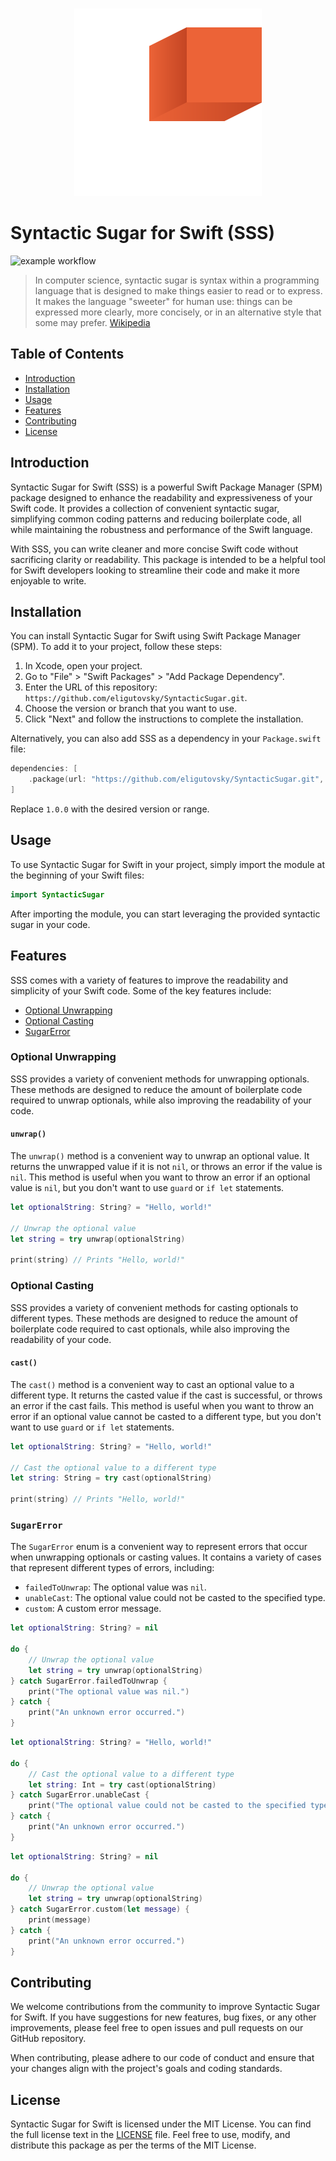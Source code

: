 <p align="center">
  </br><img width="300px" src=".github/logo.svg"></br>
</p>

# Syntactic Sugar for Swift (SSS)

![example workflow](https://github.com/eligutovsky/SyntacticSugar/actions/workflows/test.yml/badge.svg)

> In computer science, syntactic sugar is syntax within a programming language that is designed to make things easier to read or to express. It makes the language "sweeter" for human use: things can be expressed more clearly, more concisely, or in an alternative style that some may prefer. [Wikipedia](https://en.wikipedia.org/wiki/Syntactic_sugar)


## Table of Contents

- [Introduction](#introduction)
- [Installation](#installation)
- [Usage](#usage)
- [Features](#features)
- [Contributing](#contributing)
- [License](#license)

## Introduction

Syntactic Sugar for Swift (SSS) is a powerful Swift Package Manager (SPM) package designed to enhance the readability and expressiveness of your Swift code. It provides a collection of convenient syntactic sugar, simplifying common coding patterns and reducing boilerplate code, all while maintaining the robustness and performance of the Swift language.

With SSS, you can write cleaner and more concise Swift code without sacrificing clarity or readability. This package is intended to be a helpful tool for Swift developers looking to streamline their code and make it more enjoyable to write.

## Installation

You can install Syntactic Sugar for Swift using Swift Package Manager (SPM). To add it to your project, follow these steps:

1. In Xcode, open your project.
2. Go to "File" > "Swift Packages" > "Add Package Dependency".
3. Enter the URL of this repository: `https://github.com/eligutovsky/SyntacticSugar.git`.
4. Choose the version or branch that you want to use.
5. Click "Next" and follow the instructions to complete the installation.

Alternatively, you can also add SSS as a dependency in your `Package.swift` file:

```swift
dependencies: [
    .package(url: "https://github.com/eligutovsky/SyntacticSugar.git", from: "1.0.0")
]
```

Replace `1.0.0` with the desired version or range.


## Usage

To use Syntactic Sugar for Swift in your project, simply import the module at the beginning of your Swift files:

```swift
import SyntacticSugar
```

After importing the module, you can start leveraging the provided syntactic sugar in your code.

## Features

SSS comes with a variety of features to improve the readability and simplicity of your Swift code. Some of the key features include:

- [Optional Unwrapping](#optional-unwrapping)
- [Optional Casting](#optional-casting)
- [SugarError](#sugarerror)

### Optional Unwrapping

SSS provides a variety of convenient methods for unwrapping optionals. These methods are designed to reduce the amount of boilerplate code required to unwrap optionals, while also improving the readability of your code.

#### `unwrap()`

The `unwrap()` method is a convenient way to unwrap an optional value. It returns the unwrapped value if it is not `nil`, or throws an error if the value is `nil`. This method is useful when you want to throw an error if an optional value is `nil`, but you don't want to use `guard` or `if let` statements.

```swift
let optionalString: String? = "Hello, world!"

// Unwrap the optional value
let string = try unwrap(optionalString)

print(string) // Prints "Hello, world!"
```

### Optional Casting

SSS provides a variety of convenient methods for casting optionals to different types. These methods are designed to reduce the amount of boilerplate code required to cast optionals, while also improving the readability of your code.

#### `cast()`

The `cast()` method is a convenient way to cast an optional value to a different type. It returns the casted value if the cast is successful, or throws an error if the cast fails. This method is useful when you want to throw an error if an optional value cannot be casted to a different type, but you don't want to use `guard` or `if let` statements.

```swift
let optionalString: String? = "Hello, world!"

// Cast the optional value to a different type
let string: String = try cast(optionalString)

print(string) // Prints "Hello, world!"
```

### `SugarError`

The `SugarError` enum is a convenient way to represent errors that occur when unwrapping optionals or casting values. It contains a variety of cases that represent different types of errors, including:

- `failedToUnwrap`: The optional value was `nil`.
- `unableCast`: The optional value could not be casted to the specified type.
- `custom`: A custom error message.

```swift
let optionalString: String? = nil

do {
    // Unwrap the optional value
    let string = try unwrap(optionalString)
} catch SugarError.failedToUnwrap {
    print("The optional value was nil.")
} catch {
    print("An unknown error occurred.")
}
```

```swift
let optionalString: String? = "Hello, world!"

do {
    // Cast the optional value to a different type
    let string: Int = try cast(optionalString)
} catch SugarError.unableCast {
    print("The optional value could not be casted to the specified type.")
} catch {
    print("An unknown error occurred.")
}
```

```swift
let optionalString: String? = nil

do {
    // Unwrap the optional value
    let string = try unwrap(optionalString)
} catch SugarError.custom(let message) {
    print(message)
} catch {
    print("An unknown error occurred.")
}
```

## Contributing

We welcome contributions from the community to improve Syntactic Sugar for Swift. If you have suggestions for new features, bug fixes, or any other improvements, please feel free to open issues and pull requests on our GitHub repository.

When contributing, please adhere to our code of conduct and ensure that your changes align with the project's goals and coding standards.

## License

Syntactic Sugar for Swift is licensed under the MIT License. You can find the full license text in the [LICENSE](https://github.com/eligutovsky/SyntacticSugar/blob/master/LICENSE) file. Feel free to use, modify, and distribute this package as per the terms of the MIT License.
